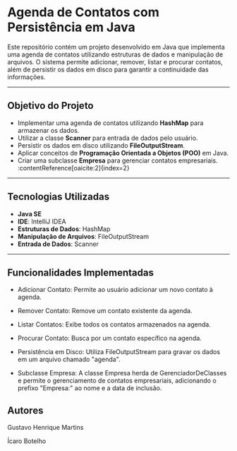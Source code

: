 # Agenda de Contatos com Persistência em Java

Este repositório contém um projeto desenvolvido em Java que implementa uma agenda de contatos utilizando estruturas de dados e manipulação de arquivos. O sistema permite adicionar, remover, listar e procurar contatos, além de persistir os dados em disco para garantir a continuidade das informações.

---

## Objetivo do Projeto

- Implementar uma agenda de contatos utilizando **HashMap** para armazenar os dados.
- Utilizar a classe **Scanner** para entrada de dados pelo usuário.
- Persistir os dados em disco utilizando **FileOutputStream**.
- Aplicar conceitos de **Programação Orientada a Objetos (POO)** em Java.
- Criar uma subclasse **Empresa** para gerenciar contatos empresariais.&#8203;:contentReference[oaicite:2]{index=2}

---

## Tecnologias Utilizadas

- **Java SE**
- **IDE**: IntelliJ IDEA
- **Estruturas de Dados**: HashMap
- **Manipulação de Arquivos**: FileOutputStream
- **Entrada de Dados**: Scanner

---

## Funcionalidades Implementadas

- Adicionar Contato: Permite ao usuário adicionar um novo contato à agenda.

- Remover Contato: Remove um contato existente da agenda.

- Listar Contatos: Exibe todos os contatos armazenados na agenda.

- Procurar Contato: Busca por um contato específico na agenda.

- Persistência em Disco: Utiliza FileOutputStream para gravar os dados em um arquivo chamado "agenda".

- Subclasse Empresa: A classe Empresa herda de GerenciadorDeClasses e permite o gerenciamento de contatos empresariais, adicionando o prefixo "Empresa:" ao nome e a data de inclusão.

## Autores
Gustavo Henrique Martins

Ícaro Botelho
